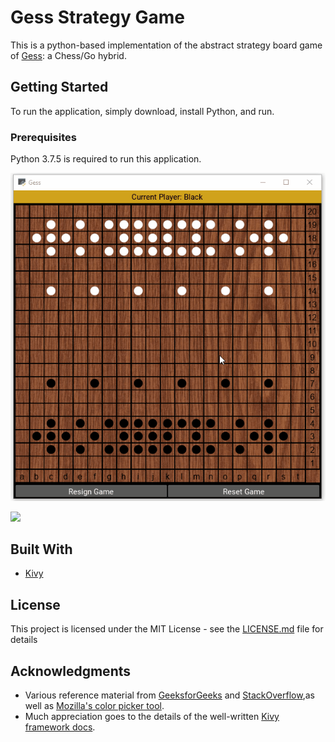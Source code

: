 # Gess Strategy Game

This is a python-based implementation of the abstract strategy board game of [Gess](https://www.chessvariants.com/crossover.dir/gess.html): a Chess/Go hybrid. 

## Getting Started

To run the application, simply download, install Python, and run.

### Prerequisites

Python 3.7.5 is required to run this application.

![](gess_showcase.gif)

![](gess_window_size.gif)

## Built With

* [Kivy](https://kivy.org/#home)

## License

This project is licensed under the MIT License - see the [LICENSE.md](LICENSE.md) file for details

## Acknowledgments

* Various reference material from [GeeksforGeeks](https://www.geeksforgeeks.org/) and [StackOverflow](https://stackoverflow.com/),as well as [Mozilla's color picker tool](https://developer.mozilla.org/en-US/docs/Web/CSS/CSS_Colors/Color_picker_tool).
* Much appreciation goes to the details of the well-written [Kivy framework docs](https://kivy.org/doc/stable/api-kivy.html).
